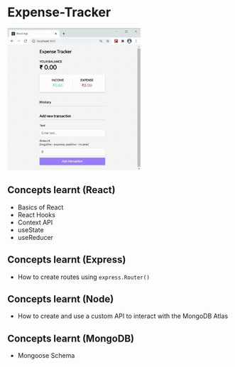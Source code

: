 # Expense-Tracker

<img src = "assets/output.gif" width="300" height="320">

## Concepts learnt (React)

- Basics of React
- React Hooks
- Context API
- useState
- useReducer

## Concepts learnt (Express)

- How to create routes using `express.Router()`

## Concepts learnt (Node)

- How to create and use a custom API to interact with the MongoDB Atlas

## Concepts learnt (MongoDB)

- Mongoose Schema
